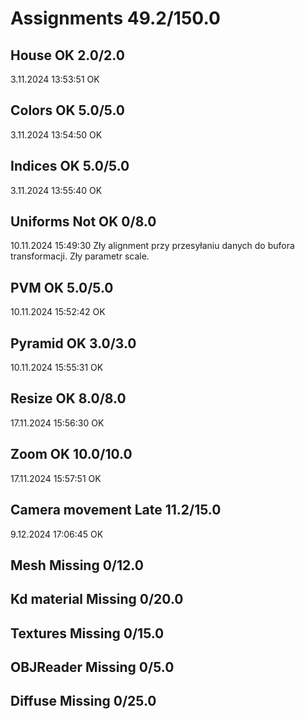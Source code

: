 # Assignments 49.2/150.0

## House OK 2.0/2.0

3.11.2024 13:53:51 OK

## Colors OK 5.0/5.0

3.11.2024 13:54:50 OK

## Indices OK 5.0/5.0

3.11.2024 13:55:40 OK

## Uniforms Not OK 0/8.0

10.11.2024 15:49:30
Zły alignment przy przesyłaniu danych do bufora transformacji. 
Zły parametr scale. 

## PVM OK 5.0/5.0

10.11.2024 15:52:42 OK

## Pyramid OK 3.0/3.0

10.11.2024 15:55:31 OK

## Resize OK 8.0/8.0

17.11.2024 15:56:30 OK

## Zoom OK 10.0/10.0

17.11.2024 15:57:51 OK

## Camera movement Late 11.2/15.0

9.12.2024 17:06:45 OK

## Mesh Missing 0/12.0



## Kd material Missing 0/20.0



## Textures Missing 0/15.0



## OBJReader Missing 0/5.0



## Diffuse Missing 0/25.0



